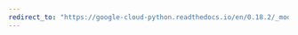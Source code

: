 ```yaml
---
redirect_to: "https://google-cloud-python.readthedocs.io/en/0.18.2/_modules/gcloud/bigtable/column_family.html"
---
```

